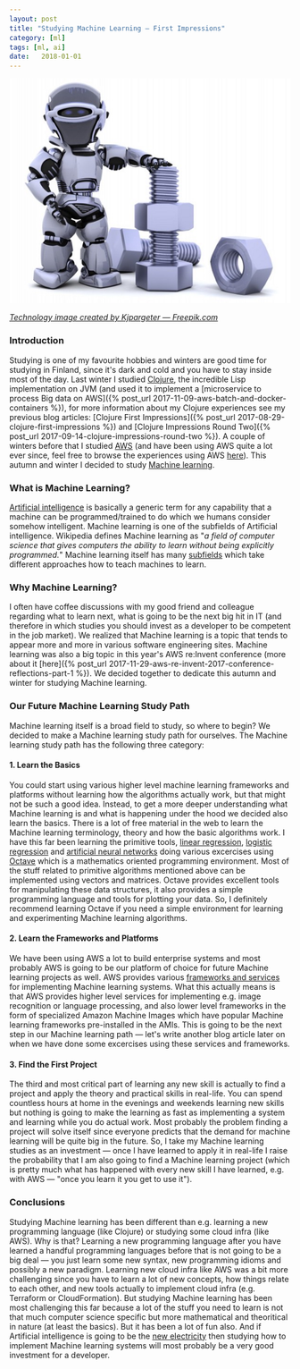 ```yaml
---
layout: post
title: "Studying Machine Learning — First Impressions"
category: [ml]
tags: [ml, ai]
date:	2018-01-01
---
```



![](/img/2018-01-01-studying-machine-learning-first-impressions_img_1.jpeg)

*[Technology image created by Kjpargeter — Freepik.com](https://www.freepik.com/free-photo/robot-with-nuts-and-bolts_958203.htm)*

### Introduction

Studying is one of my favourite hobbies and winters are good time for studying in Finland, since it's dark and cold and you have to stay inside most of the day. Last winter I studied [Clojure](https://clojure.org/), the incredible Lisp implementation on JVM (and used it to implement a [microservice to process Big data on AWS]({% post_url 2017-11-09-aws-batch-and-docker-containers %}), for more information about my Clojure experiences see my previous blog articles: [Clojure First Impressions]({% post_url 2017-08-29-clojure-first-impressions %}) and [Clojure Impressions Round Two]({% post_url 2017-09-14-clojure-impressions-round-two %}). A couple of winters before that I studied [AWS](https://aws.amazon.com/) (and have been using AWS quite a lot ever since, feel free to browse the experiences using AWS [here](https://medium.com/@kari.marttila)). This autumn and winter I decided to study [Machine learning](https://en.wikipedia.org/wiki/Machine_learning).

### What is Machine Learning?

[Artificial intelligence](https://en.wikipedia.org/wiki/Artificial_intelligence) is basically a generic term for any capability that a machine can be programmed/trained to do which we humans consider somehow intelligent. Machine learning is one of the subfields of Artificial intelligence. Wikipedia defines Machine learning as "*a field of computer science that gives computers the ability to learn without being explicitly programmed.*" Machine learning itself has many [subfields](https://en.wikipedia.org/wiki/Outline_of_machine_learning) which take different approaches how to teach machines to learn.

### Why Machine Learning?

I often have coffee discussions with my good friend and colleague regarding what to learn next, what is going to be the next big hit in IT (and therefore in which studies you should invest as a developer to be competent in the job market). We realized that Machine learning is a topic that tends to appear more and more in various software engineering sites. Machine learning was also a big topic in this year's AWS re:Invent conference (more about it [here]({% post_url 2017-11-29-aws-re-invent-2017-conference-reflections-part-1 %}). We decided together to dedicate this autumn and winter for studying Machine learning.

### Our Future Machine Learning Study Path

Machine learning itself is a broad field to study, so where to begin? We decided to make a Machine learning study path for ourselves. The Machine learning study path has the following three category:

#### 1. Learn the Basics

You could start using various higher level machine learning frameworks and platforms without learning how the algorithms actually work, but that might not be such a good idea. Instead, to get a more deeper understanding what Machine learning is and what is happening under the hood we decided also learn the basics. There is a lot of free material in the web to learn the Machine learning terminology, theory and how the basic algorithms work. I have this far been learning the primitive tools, [linear regression](https://en.wikipedia.org/wiki/Linear_regression), [logistic regression](https://en.wikipedia.org/wiki/Logistic_regression) and [artificial neural networks](https://en.wikipedia.org/wiki/Artificial_neural_network) doing various excercises using [Octave](https://www.gnu.org/software/octave/) which is a mathematics oriented programming environment. Most of the stuff related to primitive algorithms mentioned above can be implemented using vectors and matrices. Octave provides excellent tools for manipulating these data structures, it also provides a simple programming language and tools for plotting your data. So, I definitely recommend learning Octave if you need a simple environment for learning and experimenting Machine learning algorithms.

#### 2. Learn the Frameworks and Platforms

We have been using AWS a lot to build enterprise systems and most probably AWS is going to be our platform of choice for future Machine learning projects as well. AWS provides various [frameworks and services](https://aws.amazon.com/machine-learning/) for implementing Machine learning systems. What this actually means is that AWS provides higher level services for implementing e.g. image recognition or language processing, and also lower level frameworks in the form of specialized Amazon Machine Images which have popular Machine learning frameworks pre-installed in the AMIs. This is going to be the next step in our Machine learning path — let's write another blog article later on when we have done some excercises using these services and frameworks.

#### 3. Find the First Project

The third and most critical part of learning any new skill is actually to find a project and apply the theory and practical skills in real-life. You can spend countless hours at home in the evenings and weekends learning new skills but nothing is going to make the learning as fast as implementing a system and learning while you do actual work. Most probably the problem finding a project will solve itself since everyone predicts that the demand for machine learning will be quite big in the future. So, I take my Machine learning studies as an investment — once I have learned to apply it in real-life I raise the probability that I am also going to find a Machine learning project (which is pretty much what has happened with every new skill I have learned, e.g. with AWS — "once you learn it you get to use it").

### Conclusions

Studying Machine learning has been different than e.g. learning a new programming language (like Clojure) or studying some cloud infra (like AWS). Why is that? Learning a new programming language after you have learned a handful programming languages before that is not going to be a big deal — you just learn some new syntax, new programming idioms and possibly a new paradigm. Learning new cloud infra like AWS was a bit more challenging since you have to learn a lot of new concepts, how things relate to each other, and new tools actually to implement cloud infra (e.g. Terraform or CloudFormation). But studying Machine learning has been most challenging this far because a lot of the stuff you need to learn is not that much computer science specific but more mathematical and theoritical in nature (at least the basics). But it has been a lot of fun also. And if Artificial intelligence is going to be the [new electricity](https://medium.com/@Synced/artificial-intelligence-is-the-new-electricity-andrew-ng-cc132ea6264) then studying how to implement Machine learning systems will most probably be a very good investment for a developer.

  
